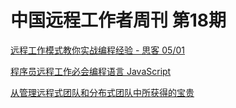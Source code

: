 # 中国远程工作者周刊 第18期

[远程工作模式教你实战编程经验 - 思客 05/01][a1]  

[程序员远程工作必会编程语言 JavaScript][a2]  

[从管理远程式团队和分布式团队中所获得的宝贵][a3]  

[a1]: https://www.v2ex.com/t/184894
[a2]: http://mt.sohu.com/20150421/n411628661.shtml
[a3]: http://www.goselect.net/a/tuanduiguanli/20150416/1473.html